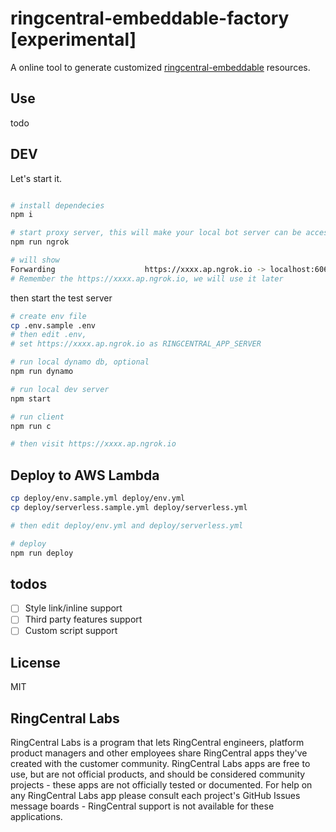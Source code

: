 
# ringcentral-embeddable-factory [experimental]

A online tool to generate customized [ringcentral-embeddable](https://github.com/ringcentral/ringcentral-embeddable) resources.

## Use

todo

## DEV

Let's start it.

```bash

# install dependecies
npm i

# start proxy server, this will make your local bot server can be accessed by RingCentral service
npm run ngrok

# will show
Forwarding                    https://xxxx.ap.ngrok.io -> localhost:6066
# Remember the https://xxxx.ap.ngrok.io, we will use it later
```

then start the test server

```bash
# create env file
cp .env.sample .env
# then edit .env,
# set https://xxxx.ap.ngrok.io as RINGCENTRAL_APP_SERVER

# run local dynamo db, optional
npm run dynamo

# run local dev server
npm start

# run client
npm run c

# then visit https://xxxx.ap.ngrok.io
```

## Deploy to AWS Lambda

```bash
cp deploy/env.sample.yml deploy/env.yml
cp deploy/serverless.sample.yml deploy/serverless.yml

# then edit deploy/env.yml and deploy/serverless.yml

# deploy
npm run deploy
```

## todos

- [ ] Style link/inline support
- [ ] Third party features support
- [ ] Custom script support

## License

MIT

## RingCentral Labs

RingCentral Labs is a program that lets RingCentral engineers, platform product managers and other employees share RingCentral apps they've created with the customer community. RingCentral Labs apps are free to use, but are not official products, and should be considered community projects - these apps are not officially tested or documented. For help on any RingCentral Labs app please consult each project's GitHub Issues message boards - RingCentral support is not available for these applications.
